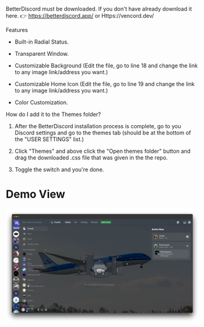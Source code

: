 BetterDiscord must be downloaded. If you don't have already download it here. 👉
https://betterdiscord.app/ or Https://vencord.dev/


Features 


- Built-in Radial Status.

- Transparent Window.

- Customizable Background (Edit the file, go to line 18 and change the link to any image link/address you want.)

- Customizable Home Icon (Edit the file, go to line 19 and change the link to any image link/address you want.)

- Color Customization.



How do I add it to the Themes folder?


1. After the BetterDiscord installation process is complete, go to you Discord settings and go to the themes tab (should be at the bottom of the "USER SETTINGS" list.)


2. Click "Themes" and above click the "Open themes folder" button and drag the downloaded .css file that was given in the the repo.


3. Toggle the switch and you're done.

# Demo View

![image](https://github.com/vornex-gh/B787-Discord-Theme/blob/main/b787.png)
